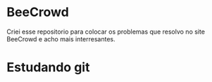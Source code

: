 # BeeCrowd
Criei esse repositorio para colocar os problemas que
resolvo no site BeeCrowd e acho mais interresantes.

# Estudando git

